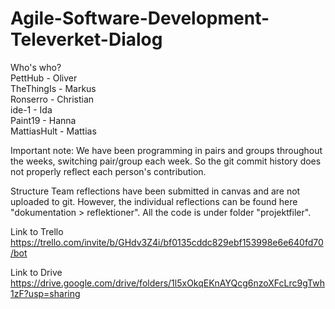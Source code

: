 # Agile-Software-Development-Televerket-Dialog

Who's who?<br />
PettHub - Oliver<br />
TheThingIs - Markus<br />
Ronserro - Christian<br />
ide-1 - Ida<br />
Paint19 - Hanna<br />
MattiasHult - Mattias<br />

Important note: We have been programming in pairs and groups throughout the weeks, switching pair/group each week. So the git commit history does not properly reflect each person's contribution.

Structure
Team reflections have been submitted in canvas and are not uploaded to git. 
However, the individual reflections can be found here "dokumentation > reflektioner".
All the code is under folder "projektfiler".

Link to Trello
https://trello.com/invite/b/GHdv3Z4i/bf0135cddc829ebf153998e6e640fd70/bot 

Link to Drive
https://drive.google.com/drive/folders/1l5xOkqEKnAYQcg6nzoXFcLrc9gTwh1zF?usp=sharing 
